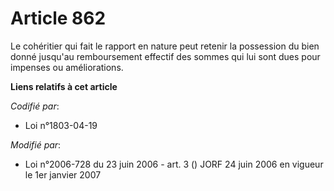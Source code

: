# Article 862

Le cohéritier qui fait le rapport en nature peut retenir la possession du bien donné jusqu'au remboursement effectif des
sommes qui lui sont dues pour impenses ou améliorations.

**Liens relatifs à cet article**

_Codifié par_:

  - Loi n°1803-04-19

_Modifié par_:

  - Loi n°2006-728 du 23 juin 2006 - art. 3 () JORF 24 juin 2006 en vigueur le 1er janvier 2007
